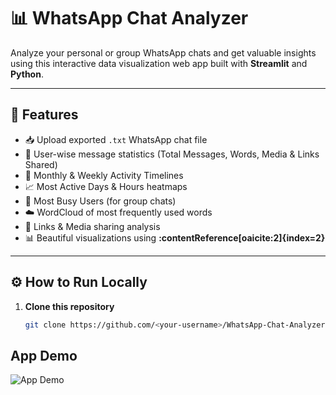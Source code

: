 # 📊 WhatsApp Chat Analyzer

Analyze your personal or group WhatsApp chats and get valuable insights using this interactive data visualization web app built with **Streamlit** and **Python**.

---

## 🚀 Features

- 📥 Upload exported `.txt` WhatsApp chat file  
- 👤 User-wise message statistics (Total Messages, Words, Media & Links Shared)
- 📅 Monthly & Weekly Activity Timelines
- 📈 Most Active Days & Hours heatmaps
- 💬 Most Busy Users (for group chats)
- ☁️ WordCloud of most frequently used words
- 🔗 Links & Media sharing analysis
- 📊 Beautiful visualizations using **:contentReference[oaicite:2]{index=2}**

---


## ⚙️ How to Run Locally

1. **Clone this repository**
   ```bash
   git clone https://github.com/<your-username>/WhatsApp-Chat-Analyzer.git

## App Demo

![App Demo](Assets/WhatsAppChatAnalyzer-ezgif.com-speed.gif)
